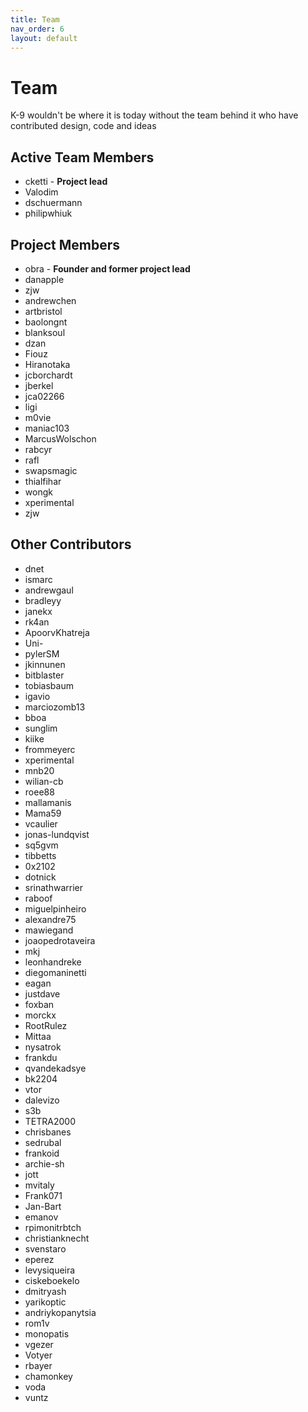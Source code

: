 ```yaml
---
title: Team
nav_order: 6 
layout: default
---
```


# Team

K-9 wouldn't be where it is today without the team behind it who have contributed design, code and ideas


## Active Team Members

* cketti - **Project lead**
* Valodim
* dschuermann
* philipwhiuk

## Project Members 
 
* obra - **Founder and former project lead**
* danapple
* zjw
* andrewchen
* artbristol
* baolongnt
* blanksoul
* dzan
* Fiouz
* Hiranotaka
* jcborchardt
* jberkel
* jca02266
* ligi
* m0vie
* maniac103
* MarcusWolschon
* rabcyr
* rafl
* swapsmagic
* thialfihar
* wongk
* xperimental
* zjw

## Other Contributors

* dnet
* ismarc
* andrewgaul
* bradleyy
* janekx
* rk4an
* ApoorvKhatreja
* Uni-
* pylerSM
* jkinnunen
* bitblaster
* tobiasbaum
* igavio
* marciozomb13
* bboa
* sunglim
* kiike
* frommeyerc
* xperimental
* mnb20
* wilian-cb
* roee88
* mallamanis
* Mama59
* vcaulier
* jonas-lundqvist
* sq5gvm
* tibbetts
* 0x2102
* dotnick
* srinathwarrier
* raboof
* miguelpinheiro
* alexandre75
* mawiegand
* joaopedrotaveira
* mkj
* leonhandreke
* diegomaninetti
* eagan
* justdave
* foxban
* morckx
* RootRulez
* Mittaa
* nysatrok
* frankdu
* qvandekadsye
* bk2204
* vtor
* dalevizo
* s3b
* TETRA2000
* chrisbanes
* sedrubal
* frankoid
* archie-sh
* jott
* mvitaly
* Frank071
* Jan-Bart
* emanov
* rpimonitrbtch
* christianknecht
* svenstaro
* eperez
* levysiqueira
* ciskeboekelo
* dmitryash
* yarikoptic
* andriykopanytsia
* rom1v
* monopatis
* vgezer
* Votyer
* rbayer
* chamonkey
* voda
* vuntz

